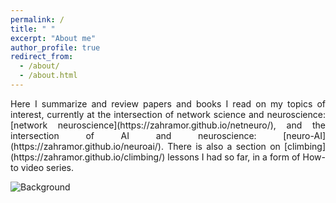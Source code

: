 ```yaml
---
permalink: /
title: " "
excerpt: "About me"
author_profile: true
redirect_from: 
  - /about/
  - /about.html
---
```

<p align="justify" markdown="1"> Here I summarize and review papers and books I read on my topics of interest, currently at the intersection of network science and neuroscience: [network neuroscience](https://zahramor.github.io/netneuro/), and the intersection of AI and neuroscience: [neuro-AI](https://zahramor.github.io/neuroai/). There is also a section on [climbing](https://zahramor.github.io/climbing/) lessons I had so far, in a form of How-to video series.</p>

![Background](https://zahramor.github.io/images/landscape.jpg)

